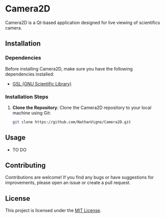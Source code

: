 # Camera2D

Camera2D is a Qt-based application designed for live viewing of scientifics camera.

## Installation

### Dependencies

Before installing Camera2D, make sure you have the following dependencies installed:

- [GSL (GNU Scientific Library)](https://www.gnu.org/software/gsl/)

### Installation Steps

1. **Clone the Repository**: Clone the Camera2D repository to your local machine using Git:

    ```bash
    git clone https://github.com/NathanVigne/Camera2D.git
    ```

## Usage

- TO DO

## Contributing

Contributions are welcome! If you find any bugs or have suggestions for improvements, please open an issue or create a pull request.

## License

This project is licensed under the [MIT License](LICENSE).

